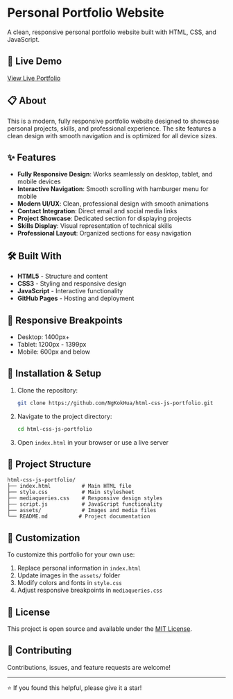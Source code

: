 # Personal Portfolio Website

A clean, responsive personal portfolio website built with HTML, CSS, and JavaScript.

## 🚀 Live Demo

[View Live Portfolio](https://ngkokhua.github.io/html-css-js-portfolio)

## 📋 About

This is a modern, fully responsive portfolio website designed to showcase personal projects, skills, and professional experience. The site features a clean design with smooth navigation and is optimized for all device sizes.

## ✨ Features

- **Fully Responsive Design**: Works seamlessly on desktop, tablet, and mobile devices
- **Interactive Navigation**: Smooth scrolling with hamburger menu for mobile
- **Modern UI/UX**: Clean, professional design with smooth animations
- **Contact Integration**: Direct email and social media links
- **Project Showcase**: Dedicated section for displaying projects
- **Skills Display**: Visual representation of technical skills
- **Professional Layout**: Organized sections for easy navigation

## 🛠 Built With

- **HTML5** - Structure and content
- **CSS3** - Styling and responsive design
- **JavaScript** - Interactive functionality
- **GitHub Pages** - Hosting and deployment

## 📱 Responsive Breakpoints

- Desktop: 1400px+
- Tablet: 1200px - 1399px
- Mobile: 600px and below

## 🔧 Installation & Setup

1. Clone the repository:
   ```bash
   git clone https://github.com/NgKokHua/html-css-js-portfolio.git
   ```

2. Navigate to the project directory:
   ```bash
   cd html-css-js-portfolio
   ```

3. Open `index.html` in your browser or use a live server

## 📁 Project Structure

```
html-css-js-portfolio/
├── index.html          # Main HTML file
├── style.css           # Main stylesheet
├── mediaqueries.css    # Responsive design styles
├── script.js           # JavaScript functionality
├── assets/             # Images and media files
└── README.md          # Project documentation
```

## 🎨 Customization

To customize this portfolio for your own use:

1. Replace personal information in `index.html`
2. Update images in the `assets/` folder
3. Modify colors and fonts in `style.css`
4. Adjust responsive breakpoints in `mediaqueries.css`

## 📄 License

This project is open source and available under the [MIT License](LICENSE).

## 🤝 Contributing

Contributions, issues, and feature requests are welcome!

---

⭐ If you found this helpful, please give it a star!
